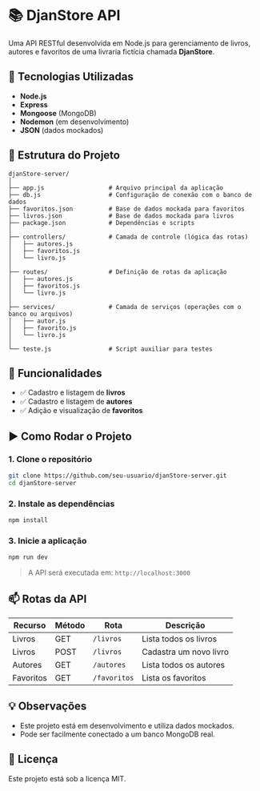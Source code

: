# 📚 DjanStore API

Uma API RESTful desenvolvida em Node.js para gerenciamento de livros, autores e favoritos de uma livraria fictícia chamada **DjanStore**.

## 🚀 Tecnologias Utilizadas

* **Node.js**
* **Express**
* **Mongoose** (MongoDB)
* **Nodemon** (em desenvolvimento)
* **JSON** (dados mockados)

## 📁 Estrutura do Projeto

```
djanStore-server/
│
├── app.js                  # Arquivo principal da aplicação
├── db.js                   # Configuração de conexão com o banco de dados
├── favoritos.json          # Base de dados mockada para favoritos
├── livros.json             # Base de dados mockada para livros
├── package.json            # Dependências e scripts
│
├── controllers/            # Camada de controle (lógica das rotas)
│   ├── autores.js
│   ├── favoritos.js
│   └── livro.js
│
├── routes/                 # Definição de rotas da aplicação
│   ├── autores.js
│   ├── favoritos.js
│   └── livro.js
│
├── services/               # Camada de serviços (operações com o banco ou arquivos)
│   ├── autor.js
│   ├── favorito.js
│   └── livro.js
│
└── teste.js                # Script auxiliar para testes
```

## 📌 Funcionalidades

* ✅ Cadastro e listagem de **livros**
* ✅ Cadastro e listagem de **autores**
* ✅ Adição e visualização de **favoritos**

## ▶️ Como Rodar o Projeto

### 1. Clone o repositório

```bash
git clone https://github.com/seu-usuario/djanStore-server.git
cd djanStore-server
```

### 2. Instale as dependências

```bash
npm install
```

### 3. Inicie a aplicação

```bash
npm run dev
```

> A API será executada em: `http://localhost:3000`

## 📫 Rotas da API

| Recurso   | Método | Rota         | Descrição              |
| --------- | ------ | ------------ | ---------------------- |
| Livros    | GET    | `/livros`    | Lista todos os livros  |
| Livros    | POST   | `/livros`    | Cadastra um novo livro |
| Autores   | GET    | `/autores`   | Lista todos os autores |
| Favoritos | GET    | `/favoritos` | Lista os favoritos     |

## 💡 Observações

* Este projeto está em desenvolvimento e utiliza dados mockados.
* Pode ser facilmente conectado a um banco MongoDB real.

## 📄 Licença

Este projeto está sob a licença MIT.
